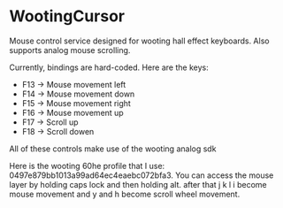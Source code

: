 # WootingCursor
Mouse control service designed for wooting hall effect keyboards. Also supports analog mouse scrolling. 

Currently, bindings are hard-coded. Here are the keys: 

* F13 -> Mouse movement left
* F14 -> Mouse movement down
* F15 -> Mouse movement right
* F16 -> Mouse movement up
* F17 -> Scroll up
* F18 -> Scroll dowen

All of these controls make use of the wooting analog sdk

Here is the wooting 60he profile that I use: 0497e879bb1013a99ad64ec4eaebc072bfa3. You can access the mouse layer by holding caps lock and then holding alt. after that j k l i become mouse movement and y and h become scroll wheel movement. 
